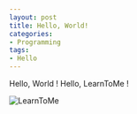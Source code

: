 ```yaml
---
layout: post
title: Hello, World!
categories:
- Programming
tags:
- Hello
---
```

Hello, World !
Hello, LearnToMe !

![LearnToMe]({{site.imgpath}}/media/img/logo.png) 
